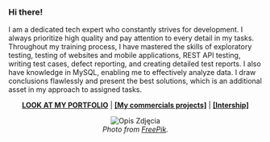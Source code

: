 ### Hi there!
<p align="left">
  I am a dedicated tech expert who constantly strives for development. I always prioritize high quality and pay attention to every detail in my tasks. Throughout my training process, I have mastered the skills of exploratory testing, testing of websites and mobile applications, REST API testing, writing test cases, defect reporting, and creating detailed test reports. I also have knowledge in MySQL, enabling me to effectively analyze data. I draw conclusions flawlessly and present the best solutions, which is an additional asset in my approach to assigned tasks.
</p>


<p align="center">
  <a href="https://github.com/agakalinowski/Portfolio" target="_blank"><b>LOOK AT MY PORTFOLIO</b></a> |
  <a href="https://github.com/agakalinowski/MySQL" target="_blank"><b>[My commercials projects]</b></a> |
  <a href="https://github.com/agakalinowski/Internship_at_TestArmy" target="_blank"><b>[Intership]</b></a>
</p>





<p align="center">
  <img src="https://img.freepik.com/premium-vector/share-market-analysis_701961-537.jpg" alt="Opis Zdjęcia">
  <br>
  <em>Photo from <a href="https://www.freepik.com/" target="_blank">FreePik</a>.</em>
</p>

